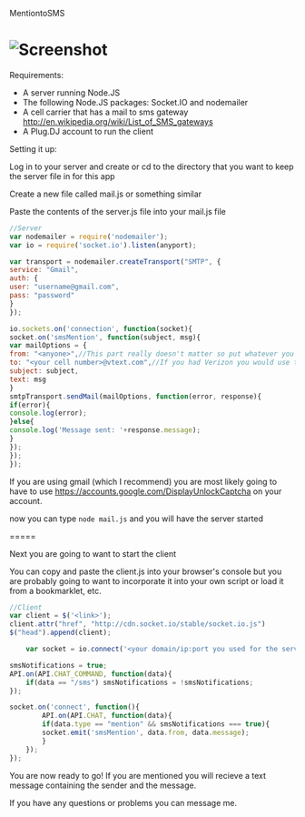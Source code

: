 MentiontoSMS

![Screenshot](http://i.imgur.com/UeVBS7sm.png)
============

Requirements:

- A server running Node.JS
- The following Node.JS packages: Socket.IO and nodemailer
- A cell carrier that has a mail to sms gateway http://en.wikipedia.org/wiki/List_of_SMS_gateways
- A Plug.DJ account to run the client

Setting it up:

Log in to your server and create or cd to the directory that you want to keep the server file in for this app

Create a new file called mail.js or something similar

Paste the contents of the server.js file into your mail.js file
        
```javascript
//Server
var nodemailer = require('nodemailer');
var io = require('socket.io').listen(anyport);

var transport = nodemailer.createTransport("SMTP", {
service: "Gmail",
auth: {
user: "username@gmail.com",
pass: "password"
}
});

io.sockets.on('connection', function(socket){
socket.on('smsMention', function(subject, msg){
var mailOptions = {
from: "<anyone>",//This part really doesn't matter so put whatever you want
to: "<your cell number>@vtext.com",//If you had Verizon you would use this, otherwise consult the 3rd requirement
subject: subject,
text: msg
}
smtpTransport.sendMail(mailOptions, function(error, response){
if(error){
console.log(error);
}else{
console.log('Message sent: '+response.message);
}
});
});
});
```

If you are using gmail (which I recommend) you are most likely going to have to use https://accounts.google.com/DisplayUnlockCaptcha
on your account.

now you can type ```node mail.js``` and you will have the server started

=====

Next you are going to want to start the client

You can copy and paste the client.js into your browser's console but you are probably going to want to incorporate it into your own script or load it from a bookmarklet, etc.

```javascript
//Client
var client = $('<link>');
client.attr("href", "http://cdn.socket.io/stable/socket.io.js")
$("head").append(client);

	var socket = io.connect('<your domain/ip:port you used for the server');

smsNotifications = true;
API.on(API.CHAT_COMMAND, function(data){
	if(data == "/sms") smsNotifications = !smsNotifications;
});

socket.on('connect', function(){
		API.on(API.CHAT, function(data){
		if(data.type == "mention" && smsNotifications === true){
		socket.emit('smsMention', data.from, data.message);
		}		
	});
});
```

You are now ready to go! If you are mentioned you will recieve a text message containing the sender and the message.

If you have any questions or problems you can message me.
